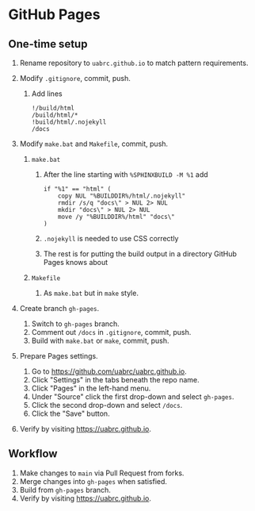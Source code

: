 # GitHub Pages

## One-time setup

1. Rename repository to `uabrc.github.io` to match pattern requirements.
2. Modify `.gitignore`, commit, push.

   1. Add lines

        ```{shell}
        !/build/html
        /build/html/*
        !build/html/.nojekyll
        /docs
        ```

3. Modify `make.bat` and `Makefile`, commit, push.

   1. `make.bat`

      1. After the line starting with `%SPHINXBUILD -M %1` add

            ```{batch}
            if "%1" == "html" (
                copy NUL "%BUILDDIR%/html/.nojekyll"
                rmdir /s/q "docs\" > NUL 2> NUL
                mkdir "docs\" > NUL 2> NUL
                move /y "%BUILDDIR%/html" "docs\"
            )
            ```

      2. `.nojekyll` is needed to use CSS correctly
      3. The rest is for putting the build output in a directory GitHub Pages knows about

   2. `Makefile`

      1. As `make.bat` but in `make` style.

4. Create branch `gh-pages`.

   1. Switch to `gh-pages` branch.
   2. Comment out `/docs` in `.gitignore`, commit, push.
   3. Build with `make.bat` or `make`, commit, push.

5. Prepare Pages settings.
   1. Go to <https://github.com/uabrc/uabrc.github.io>.
   2. Click "Settings" in the tabs beneath the repo name.
   3. Click "Pages" in the left-hand menu.
   4. Under "Source" click the first drop-down and select `gh-pages`.
   5. Click the second drop-down and select `/docs`.
   6. Click the "Save" button.

6. Verify by visiting https://uabrc.github.io.

## Workflow

1. Make changes to `main` via Pull Request from forks.
2. Merge changes into `gh-pages` when satisfied.
3. Build from `gh-pages` branch.
4. Verify by visiting <https://uabrc.github.io>.
